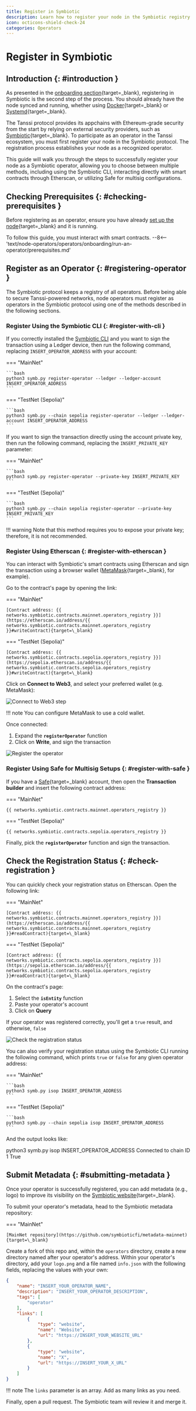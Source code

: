 ```yaml
---
title: Register in Symbiotic
description: Learn how to register your node in the Symbiotic registry as a first step to participate in the protocol, securing Tanssi-powered networks and earning rewards.
icon: octicons-shield-check-24
categories: Operators
---
```


# Register in Symbiotic

## Introduction {: #introduction }

As presented in the [onboarding section](/node-operators/operators/onboarding/){target=\_blank}, registering in Symbiotic is the second step of the process. You should already have the node synced and running, whether using [Docker](/node-operators/operators/onboarding/run-an-operator/operators-docker/){target=\_blank} or [Systemd](/node-operators/operators/onboarding/run-an-operator/operators-systemd/){target=\_blank}. 

The Tanssi protocol provides its appchains with Ethereum-grade security from the start by relying on external security providers, such as [Symbiotic](/learn/tanssi/external-security-providers/symbiotic/){target=\_blank}. To participate as an operator in the Tanssi ecosystem, you must first register your node in the Symbiotic protocol. The registration process establishes your node as a recognized operator.

This guide will walk you through the steps to successfully register your node as a Symbiotic operator, allowing you to choose between multiple methods, including using the Symbiotic CLI, interacting directly with smart contracts through Etherscan, or utilizing Safe for multisig configurations.

## Checking Prerequisites {: #checking-prerequisites }

Before registering as an operator, ensure you have already [set up the node](/node-operators/operators/onboarding/run-an-operator/){target=\_blank} and it is running.

To follow this guide, you must interact with smart contracts.
--8<-- 'text/node-operators/operators/onboarding/run-an-operator/prerequisites.md'

## Register as an Operator {: #registering-operator }

The Symbiotic protocol keeps a registry of all operators. Before being able to secure Tanssi-powered networks, node operators must register as operators in the Symbiotic protocol using one of the methods described in the following sections.

### Register Using the Symbiotic CLI {: #register-with-cli }

If you correctly installed the [Symbiotic CLI](#set-up-the-cli) and you want to sign the transaction using a Ledger device, then run the following command, replacing `INSERT_OPERATOR_ADDRESS` with your account:

=== "MainNet"

    ```bash
    python3 symb.py register-operator --ledger --ledger-account INSERT_OPERATOR_ADDRESS
    ```

=== "TestNet (Sepolia)"

    ```bash
    python3 symb.py --chain sepolia register-operator --ledger --ledger-account INSERT_OPERATOR_ADDRESS 
    ```

If you want to sign the transaction directly using the account private key, then run the following command, replacing the `INSERT_PRIVATE_KEY` parameter:

=== "MainNet"

    ```bash
    python3 symb.py register-operator --private-key INSERT_PRIVATE_KEY
    ```

=== "TestNet (Sepolia)"

    ```bash
    python3 symb.py --chain sepolia register-operator --private-key INSERT_PRIVATE_KEY
    ```

!!! warning
    Note that this method requires you to expose your private key; therefore, it is not recommended.

### Register Using Etherscan {: #register-with-etherscan }

You can interact with Symbiotic's smart contracts using Etherscan and sign the transaction using a browser wallet ([MetaMask](/builders/toolkit/ethereum-api/wallets/metamask/#install-the-metamask-extension){target=\_blank}, for example). 

Go to the contract's page by opening the link:

=== "MainNet"

    [Contract address: {{ networks.symbiotic.contracts.mainnet.operators_registry }}](https://etherscan.io/address/{{ networks.symbiotic.contracts.mainnet.operators_registry }}#writeContract){target=\_blank}

=== "TestNet (Sepolia)"

    [Contract address: {{ networks.symbiotic.contracts.sepolia.operators_registry }}](https://sepolia.etherscan.io/address/{{ networks.symbiotic.contracts.sepolia.operators_registry }}#writeContract){target=\_blank}

Click on **Connect to Web3**, and select your preferred wallet (e.g. MetaMask):

![Connect to Web3 step](/images/node-operators/operators/onboarding/register-in-symbiotic/register-in-symbiotic-1.webp)

!!! note
    You can configure MetaMask to use a cold wallet.

Once connected:

1. Expand the **`registerOperator`** function
2. Click on **Write**, and sign the transaction

![Register the operator](/images/node-operators/operators/onboarding/register-in-symbiotic/register-in-symbiotic-2.webp)

### Register Using Safe for Multisig Setups {: #register-with-safe }

If you have a [Safe](https://app.safe.global/){target=\_blank} account, then open the **Transaction builder** and insert the following contract address:

=== "MainNet"

    {{ networks.symbiotic.contracts.mainnet.operators_registry }}

=== "TestNet (Sepolia)"

    {{ networks.symbiotic.contracts.sepolia.operators_registry }}

Finally, pick the **`registerOperator`** function and sign the transaction.

## Check the Registration Status {: #check-registration }

You can quickly check your registration status on Etherscan. Open the following link:

=== "MainNet"

    [Contract address: {{ networks.symbiotic.contracts.mainnet.operators_registry }}](https://etherscan.io/address/{{ networks.symbiotic.contracts.mainnet.operators_registry }}#readContract){target=\_blank}

=== "TestNet (Sepolia)"

    [Contract address: {{ networks.symbiotic.contracts.sepolia.operators_registry }}](https://sepolia.etherscan.io/address/{{ networks.symbiotic.contracts.sepolia.operators_registry }}#readContract){target=\_blank}

On the contract's page:

1. Select the **`isEntity`** function
2. Paste your operator's account
3. Click on **Query**

If your operator was registered correctly, you'll get a `true` result, and otherwise, `false`

![Check the registration status](/images/node-operators/operators/onboarding/register-in-symbiotic/register-in-symbiotic-3.webp)

You can also verify your registration status using the Symbiotic CLI running the following command, which prints `true` or `false` for any given operator address:

=== "MainNet"
    
    ```bash
    python3 symb.py isop INSERT_OPERATOR_ADDRESS
    ```

=== "TestNet (Sepolia)"

    ```bash
    python3 symb.py --chain sepolia isop INSERT_OPERATOR_ADDRESS 
    ```

And the output looks like:

<div id="termynal" data-termynal>
    <span data-ty="input"><span class="file-path"></span>python3 symb.py isop INSERT_OPERATOR_ADDRESS</span>
    <span data-ty>Connected to chain ID 1</span>
    <span data-ty>True</span>
    <br>
</div>

## Submit Metadata {: #submitting-metadata }

Once your operator is successfully registered, you can add metadata (e.g., logo) to improve its visibility on the [Symbiotic website](https://app.symbiotic.fi){target=\_blank}.

To submit your operator's metadata, head to the Symbiotic metadata repository:

=== "MainNet"

    [MainNet repository](https://github.com/symbioticfi/metadata-mainnet){target=\_blank}

Create a fork of this repo and, within the `operators` directory, create a new directory named after your operator's address. Within your operator's directory, add your `logo.png` and a file named `info.json` with the following fields, replacing the values with your own:

```json title="info.json"
{
	"name": "INSERT_YOUR_OPERATOR_NAME",
	"description": "INSERT_YOUR_OPERATOR_DESCRIPTION",
	"tags": [
		"operator"
	],
	"links": [
		{
			"type": "website",
			"name": "Website",
			"url": "https://INSERT_YOUR_WEBSITE_URL"
		},
		{
			"type": "website",
			"name": "X",
			"url": "https://INSERT_YOUR_X_URL"
		}
	]
}
```

!!! note
    The `links` parameter is an array. Add as many links as you need.

Finally, open a pull request. The Symbiotic team will review it and merge it.
